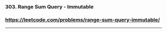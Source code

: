 ### 303. Range Sum Query - Immutable
### https://leetcode.com/problems/range-sum-query-immutable/
---
